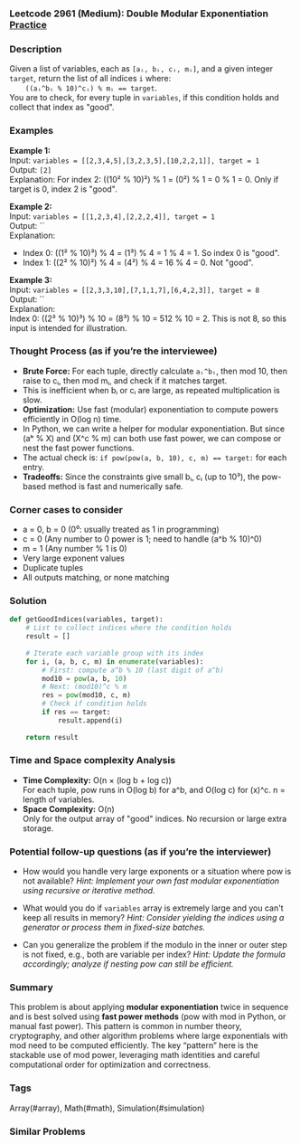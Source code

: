 ### Leetcode 2961 (Medium): Double Modular Exponentiation [Practice](https://leetcode.com/problems/double-modular-exponentiation)

### Description  
Given a list of variables, each as `[aᵢ, bᵢ, cᵢ, mᵢ]`, and a given integer `target`, return the list of all indices `i` where:  
  `((aᵢ^bᵢ % 10)^cᵢ) % mᵢ == target`.  
You are to check, for every tuple in `variables`, if this condition holds and collect that index as "good".

### Examples  

**Example 1:**  
Input: `variables = [[2,3,4,5],[3,2,3,5],[10,2,2,1]], target = 1`  
Output: `[2]`  
Explanation: For index 2: ((10² % 10)²) % 1 = (0²) % 1 = 0 % 1 = 0. Only if target is 0, index 2 is "good".

**Example 2:**  
Input: `variables = [[1,2,3,4],[2,2,2,4]], target = 1`  
Output: ``  
Explanation:  
- Index 0: ((1² % 10)³) % 4 = (1³) % 4 = 1 % 4 = 1. So index 0 is "good".
- Index 1: ((2² % 10)²) % 4 = (4²) % 4 = 16 % 4 = 0. Not "good".

**Example 3:**  
Input: `variables = [[2,3,3,10],[7,1,1,7],[6,4,2,3]], target = 8`  
Output: ``  
Explanation:  
Index 0: ((2³ % 10)³) % 10 = (8³) % 10 = 512 % 10 = 2. This is not 8, so this input is intended for illustration.

### Thought Process (as if you’re the interviewee)  
- **Brute Force:** For each tuple, directly calculate `aᵢ^bᵢ`, then mod 10, then raise to cᵢ, then mod mᵢ, and check if it matches target.
- This is inefficient when bᵢ or cᵢ are large, as repeated multiplication is slow.
- **Optimization:** Use fast (modular) exponentiation to compute powers efficiently in O(log n) time.
- In Python, we can write a helper for modular exponentiation. But since (aᵇ % X) and (X^c % m) can both use fast power, we can compose or nest the fast power functions.
- The actual check is: `if pow(pow(a, b, 10), c, m) == target:` for each entry.
- **Tradeoffs:** Since the constraints give small bᵢ, cᵢ (up to 10³), the pow-based method is fast and numerically safe.

### Corner cases to consider  
- a = 0, b = 0 (0⁰: usually treated as 1 in programming)
- c = 0 (Any number to 0 power is 1; need to handle (a^b % 10)^0)
- m = 1 (Any number % 1 is 0)
- Very large exponent values
- Duplicate tuples
- All outputs matching, or none matching

### Solution

```python
def getGoodIndices(variables, target):
    # List to collect indices where the condition holds
    result = []
    
    # Iterate each variable group with its index
    for i, (a, b, c, m) in enumerate(variables):
        # First: compute a^b % 10 (last digit of a^b)
        mod10 = pow(a, b, 10)
        # Next: (mod10)^c % m
        res = pow(mod10, c, m)
        # Check if condition holds
        if res == target:
            result.append(i)
    
    return result
```

### Time and Space complexity Analysis  

- **Time Complexity:** O(n × (log b + log c))  
    For each tuple, pow runs in O(log b) for a^b, and O(log c) for (x)^c. n = length of variables.
- **Space Complexity:** O(n)  
    Only for the output array of "good" indices. No recursion or large extra storage.

### Potential follow-up questions (as if you’re the interviewer)  

- How would you handle very large exponents or a situation where pow is not available?
  *Hint: Implement your own fast modular exponentiation using recursive or iterative method.*

- What would you do if `variables` array is extremely large and you can't keep all results in memory?
  *Hint: Consider yielding the indices using a generator or process them in fixed-size batches.*

- Can you generalize the problem if the modulo in the inner or outer step is not fixed, e.g., both are variable per index?
  *Hint: Update the formula accordingly; analyze if nesting pow can still be efficient.*

### Summary
This problem is about applying **modular exponentiation** twice in sequence and is best solved using **fast power methods** (pow with mod in Python, or manual fast power). This pattern is common in number theory, cryptography, and other algorithm problems where large exponentials with mod need to be computed efficiently. The key “pattern” here is the stackable use of mod power, leveraging math identities and careful computational order for optimization and correctness.

### Tags
Array(#array), Math(#math), Simulation(#simulation)

### Similar Problems
